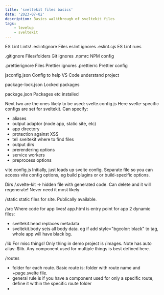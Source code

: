 ```yaml
---
title: 'sveltekit files basics'
date: '2023-07-02'
description: Basics walkthrough of sveltekit files
tags:
    - levelup
    - sveltekit
---
```


ES Lint
Lints!
.eslintignore
Files eslint ignores
.eslint.cjs
ES Lint rues

.gitignore
Files/folders Git ignores
.npmrc
NPM config

.prettierignore
Files Prettier ignores
.prettierrc
Prettier config

jsconfig.json
Config to help VS Code understand project

package-lock.json
Locked packages

package.json
Packages etc installed

Next two are the ones likely to be used:
svelte.config.js
Here svelte-specific configs are set for sveltekit.
Can specify:

-   aliases
-   output adaptor (node app, static site, etc)
-   app directory
-   protection against XSS
-   tell sveltekit where to find files
-   output dirs
-   prerendering options
-   service workers
-   preprocess options

vite.config.js
Initially, just loads up svelte config. Separate file so you can access vite config options, eg build plugins or or build-specific options.

Dirs
/.svelte-kit -> hidden file with generated code. Can delete and it will regenerate! Never need it most likely

/static
static files for site. Publically available.

/src
Where code for app lives!
app.html is entry point for app
2 dynamic files:

-   sveltekit.head replaces metadata
-   sveltekit.body sets all body data. eg if add style="bgcolor: black" to <body> tag, whole app will have black bg.

/lib
For misc things! Only thing in demo project is /images.
Note has auto alias: $lib.
Any component used for multiple things is best defined here.

/routes

-   folder for each route. Basic route is: folder with route name and +page.svelte file.
-   general rule is if you have a component used for only a specific route, define it within the specific route folder
-
